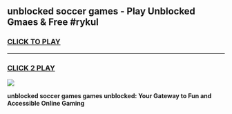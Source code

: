 
## unblocked soccer games - Play Unblocked Gmaes & Free #rykul
<h3>
<a href="https://premium.freeplayer.one?title=unblocked_soccer_games&ref=03M">CLICK TO PLAY</a></h3>
<hr>

<h3>
<a href="https://premium.freeplayer.one?title=unblocked_soccer_games&ref=03M">CLICK 2 PLAY</a>
  
</h3>

<a href="https://premium.freeplayer.one?title=unblocked_soccer_games&ref=03M"><img src="https://clearcache.store/games.png"></a>


**unblocked soccer games games unblocked: Your Gateway to Fun and Accessible Online Gaming**
